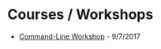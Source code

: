 # Courses / Workshops

* [Command-Line Workshop](https://github.com/uvasomrc/courses/tree/master/workshops/cli) - 9/7/2017
